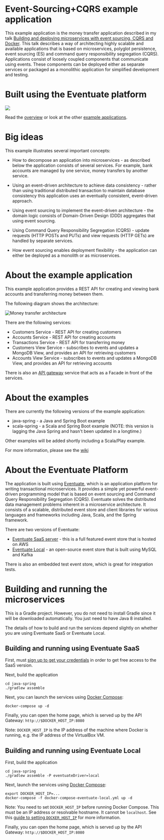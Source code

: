 # Event-Sourcing+CQRS example application

This example application is the money transfer application described in my talk [Building and deploying microservices with event sourcing, CQRS and Docker](http://plainoldobjects.com/presentations/building-and-deploying-microservices-with-event-sourcing-cqrs-and-docker/).
This talk describes a way of architecting highly scalable and available applications that is based on microservices, polyglot persistence,
event sourcing (ES) and command query responsibility segregation (CQRS).
Applications consist of loosely coupled components that communicate using events.
These components can be deployed either as separate services or packaged as a monolithic application for simplified development and testing.

# Built using the Eventuate platform

<a href="http://eventuate.io"><img src="http://eventuate.io/i/logo.gif"> </a>

Read the <a href="http://eventuate.io">overview</a> or look at the other <a href="http://eventuate.io/exampleapps.html">example applications</a>.

# Big ideas

This example illustrates several important concepts:

* How to decompose an application into microservices - as described below the application consists of several services.
For example, bank accounts are managed by one service, money transfers by another service.

* Using an event-driven architecture to achieve data consistency - rather than using traditional distributed transaction to maintain database consistency this application uses an eventually consistent, event-driven approach.

* Using event sourcing to implement the event-driven architecture - the domain logic consists of Domain-Driven Design (DDD) aggregates that using event sourcing.

* Using Command Query Responsibility Segregation (CQRS) - update requests (HTTP POSTs and PUTs) and view requests (HTTP GETs) are handled by separate services.

* How event sourcing enables deployment flexibility - the application can either be deployed as a monolith or as microservices.

# About the example application

This example application provides a REST API for creating and viewing bank accounts and transferring money between them.

The following diagram shows the architecture:

![Money transfer architecture](https://github.com/cer/event-sourcing-examples/wiki/i/applicationarchitecture.png)

There are the following  services:

* Customers Service - REST API for creating customers
* Accounts Service - REST API for creating accounts
* Transactions Service - REST API for transferring money
* Customers View Service  - subscribes to events and updates a MongoDB View, and provides an API for retrieving customers
* Accounts View Service - subscribes to events and updates a MongoDB View, and provides an API for retrieving accounts

There is also an [API gateway](http://microservices.io/patterns/apigateway.html) service that acts as a Facade in front of the services.

# About the examples

There are currently the following versions of the example application:

  * java-spring - a Java and Spring Boot example
  * scala-spring - a Scala and Spring Boot example (NOTE: this version is lagging the Java Spring and hasn't been updated in a longtime.)

Other examples will be added shortly including a Scala/Play example.

For more information, please see the [wiki](../../wiki)

# About the Eventuate Platform

The application is built using [Eventuate](http://eventuate.io/), which is an application platform for writing transactional microservices.
It provides a simple yet powerful event-driven programming model that is based on event sourcing and Command Query Responsibility Segregation (CQRS).
Eventuate solves the distributed data management problems inherent in a microservice architecture.
It consists of a scalable, distributed event store and client libraries for various languages and frameworks including Java, Scala, and the Spring framework.

There are two versions of Eventuate:

* [Eventuate SaaS server](http://eventuate.io/usingeventuate.html) - this is a full featured event store that is hosted on AWS
* [Eventuate Local](http://eventuate.io/usingeventuate.html) - an open-source event store that is built using MySQL and Kafka

There is also an embedded test event store, which is great for integration tests.

# Building and running the microservices

This is a Gradle project.
However, you do not need to install Gradle since it will be downloaded automatically.
You just need to have Java 8 installed.

The details of how to build and run the services depend slightly on whether you are using Eventuate SaaS or Eventuate Local.

## Building and running using Eventuate SaaS

First, must [sign up to get your credentials](https://signup.eventuate.io/) in order to get free access to the SaaS version.

Next, build the application

```
cd java-spring
./gradlew assemble
```

Next, you can launch the services using [Docker Compose](https://docs.docker.com/compose/):

```
docker-compose up -d
```

Finally, you can open the home page, which is served up by the API Gateway: `http://$DOCKER_HOST_IP:8080`

Note: `DOCKER_HOST_IP` is the IP address of the machine where Docker is running, e.g. the IP address of the VirtualBox VM.

## Building and running using Eventuate Local

First, build the application

```
cd java-spring
./gradlew assemble -P eventuateDriver=local
```

Next, launch the services using [Docker Compose](https://docs.docker.com/compose/):

```
export DOCKER_HOST_IP=...
docker-compose -f docker-compose-eventuate-local.yml up -d
```

Note: You need to set `DOCKER_HOST_IP` before running Docker Compose.
This must be an IP address or resolvable hostname.
It cannot be `localhost`.
See this [guide to setting `DOCKER_HOST_IP`](http://eventuate.io/docs/usingdocker.html) for more information.

Finally, you can open the home page, which is served up by the API Gateway: `http://$DOCKER_HOST_IP:8080`

